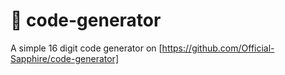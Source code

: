 # 🎰 code-generator
A simple 16 digit code generator 
on [https://github.com/Official-Sapphire/code-generator]


